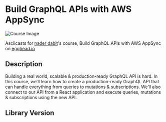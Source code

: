 # Build GraphQL APIs with AWS AppSync

![Course Image](https://d2eip9sf3oo6c2.cloudfront.net/series/square_covers/000/000/211/thumb/EGH_GraphQL-AWs_Final.png)

Asciicasts for [nader dabit](https://egghead.io/instructors/nader-dabit)'s course, Build GraphQL APIs with AWS AppSync on [egghead.io](https://egghead.io//courses/build-graphql-apis-with-aws-appsync)

## Description

Building a real world, scalable & production-ready GraphQL API is hard. In this course, we’ll learn how to create a production-ready GraphQL API that can handle everything from queries to mutations & subscriptions. We’ll also connect to our API from a React application and execute queries, mutations & subscriptions using the new API.

## Library Version
